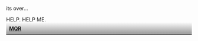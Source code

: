 its over...
<html>HELP. HELP ME.</html>
<div style="font-weight: bold; background: linear-gradient(180deg, rgba(250,250,250,1) 0%, rgba(150,150,150,1) 100%); padding: 8px; border-bottom: 1px solid black; color: black;">
<a href="#">MQR</a>
</div>
